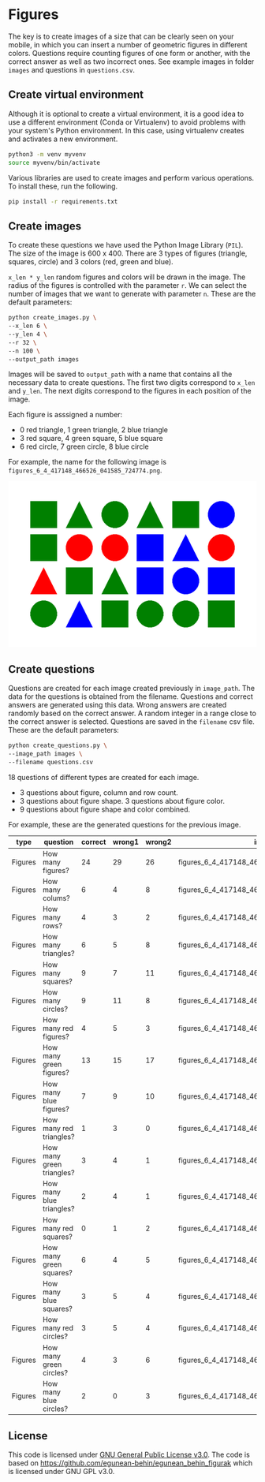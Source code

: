 # Figures

The key is to create images of a size that can be clearly seen on your mobile, in which you can insert a number of geometric figures in different colors. Questions require counting figures of one form or another, with the correct answer as well as two incorrect ones. See example images in folder `images` and questions in `questions.csv`.

## Create virtual environment

Although it is optional to create a virtual environment, it is a good idea to use a different environment (Conda or Virtualenv) to avoid problems with your system's Python environment. In this case, using virtualenv creates and activates a new environment.

```bash
python3 -m venv myvenv
source myvenv/bin/activate
```

Various libraries are used to create images and perform various operations. To install these, run the following.

```bash
pip install -r requirements.txt
```

## Create images

To create these questions we have used the Python Image Library (`PIL`). The size of the image is 600 x 400. There are 3 types of figures (triangle, squares, circle) and 3 colors (red, green and blue).

`x_len * y_len` random figures and colors will be drawn in the image. The radius of the figures is controlled with the parameter `r`. We can select the number of images that we want to generate with parameter `n`. These are the default parameters:

```bash
python create_images.py \
--x_len 6 \
--y_len 4 \
--r 32 \
--n 100 \
--output_path images
```

Images will be saved to `output_path` with a name that contains all the necessary data to create questions. The first two digits correspond to `x_len` and `y_len`. The next digits correspond to the figures in each position of the image.

Each figure is asssigned a number:

- 0 red triangle, 1 green triangle, 2 blue triangle
- 3 red square, 4 green square, 5 blue square
- 6 red circle, 7 green circle, 8 blue circle

For example, the name for the following image is `figures_6_4_417148_466526_041585_724774.png`.

![Figures](images/figures_6_4_417148_466526_041585_724774.png)

## Create questions

Questions are created for each image created previously in `image_path`. The data for the questions is obtained from the filename. Questions and correct answers are generated using this data. Wrong answers are created randomly based on the correct answer. A random integer in a range close to the correct answer is selected. Questions are saved in the `filename` csv file. These are the default parameters:

```bash
python create_questions.py \
--image_path images \
--filename questions.csv
```

18 questions of different types are created for each image.

- 3 questions about figure, column and row count.
- 3 questions about figure shape. 3 questions about figure color.
- 9 questions about figure shape and color combined.

For example, these are the generated questions for the previous image.

| type    | question                  | correct | wrong1 | wrong2 | image                                   |
| ------- | ------------------------- | ------- | ------ | ------ | --------------------------------------- |
| Figures | How many figures?         | 24      | 29     | 26     | figures_6_4_417148_466526_041585_724774.png |
| Figures | How many colums?          | 6       | 4      | 8      | figures_6_4_417148_466526_041585_724774.png |
| Figures | How many rows?            | 4       | 3      | 2      | figures_6_4_417148_466526_041585_724774.png |
| Figures | How many triangles?       | 6       | 5      | 8      | figures_6_4_417148_466526_041585_724774.png |
| Figures | How many squares?         | 9       | 7      | 11     | figures_6_4_417148_466526_041585_724774.png |
| Figures | How many circles?         | 9       | 11     | 8      | figures_6_4_417148_466526_041585_724774.png |
| Figures | How many red figures?     | 4       | 5      | 3      | figures_6_4_417148_466526_041585_724774.png |
| Figures | How many green figures?   | 13      | 15     | 17     | figures_6_4_417148_466526_041585_724774.png |
| Figures | How many blue figures?    | 7       | 9      | 10     | figures_6_4_417148_466526_041585_724774.png |
| Figures | How many red triangles?   | 1       | 3      | 0      | figures_6_4_417148_466526_041585_724774.png |
| Figures | How many green triangles? | 3       | 4      | 1      | figures_6_4_417148_466526_041585_724774.png |
| Figures | How many blue triangles?  | 2       | 4      | 1      | figures_6_4_417148_466526_041585_724774.png |
| Figures | How many red squares?     | 0       | 1      | 2      | figures_6_4_417148_466526_041585_724774.png |
| Figures | How many green squares?   | 6       | 4      | 5      | figures_6_4_417148_466526_041585_724774.png |
| Figures | How many blue squares?    | 3       | 5      | 4      | figures_6_4_417148_466526_041585_724774.png |
| Figures | How many red circles?     | 3       | 5      | 4      | figures_6_4_417148_466526_041585_724774.png |
| Figures | How many green circles?   | 4       | 3      | 6      | figures_6_4_417148_466526_041585_724774.png |
| Figures | How many blue circles?    | 2       | 0      | 3      | figures_6_4_417148_466526_041585_724774.png |

## License

This code is licensed under [GNU General Public License v3.0](LICENSE). The code is based on https://github.com/egunean-behin/egunean_behin_figurak which is licensed under GNU GPL v3.0.